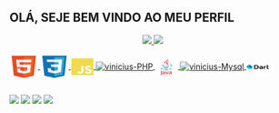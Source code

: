 ## OLÁ, SEJE BEM VINDO AO MEU PERFIL


<div align="center">
  <a href="https://github.com/Luyzao">
  <img height="150em" src="https://github-readme-stats.vercel.app/api?username=luyzao&show_icons=true&theme=midnight-purple&include_all_commits=true&count_private=true"/>
  <img height="150em" src="https://github-readme-stats.vercel.app/api/top-langs?username=luyzao&theme=midnight-purple&hide_border=true&layout=compact&langs_count=7"/>
</div>
  
 <div style="display: incline_block"><br>
  
    
<img align="center" alt="Rafa-HTML" height="40" width="50" src="https://raw.githubusercontent.com/devicons/devicon/master/icons/html5/html5-original.svg">
  <img align="center" alt="Rafa-CSS" height="40" width="50" src="https://raw.githubusercontent.com/devicons/devicon/master/icons/css3/css3-original.svg">
 <img align="center" alt="vinicius-Js" height="30" width="40" src="https://raw.githubusercontent.com/devicons/devicon/master/icons/javascript/javascript-plain.svg">
  <img align="center" alt="vinicius-PHP" height="30" width="40" src="https://cdn.jsdelivr.net/gh/devicons/devicon/icons/php/php-original.svg">   
            <img align="center" alt="vinicius-Java" height="30" width="40" src="https://raw.githubusercontent.com/devicons/devicon/master/icons/java/java-original-wordmark.svg">
  <img align="center" alt="vinicius-Mysql" height="30" width="40"src="https://cdn.jsdelivr.net/gh/devicons/devicon/icons/mysql/mysql-original-wordmark.svg">
  <img align="center" alt="vinicius-Dart" height="30" width="40" src="https://raw.githubusercontent.com/devicons/devicon/master/icons/dart/dart-original-wordmark.svg">
  </div>
  
  
  ##
<div> 
  <a href="https://instagram.com/Luyzaohp" target="_blank"><img src="https://img.shields.io/badge/-Instagram-%23E4405F?style=for-the-badge&logo=instagram&logoColor=white" target="_blank"></a>
 	<a href="https://www.twitch.tv/preajoga" target="_blank"><img src="https://img.shields.io/badge/Twitch-9146FF?style=for-the-badge&logo=twitch&logoColor=white" target="_blank"></a>
  <a href = "mailto:jhhhhhhh58@gmail.com"><img src="https://img.shields.io/badge/-Gmail-%23333?style=for-the-badge&logo=gmail&logoColor=white" target="_blank"></a>
  <a href="https://www.linkedin.com/in/luiz-gustavo-687b6721b/" target="_blank"><img src="https://img.shields.io/badge/-LinkedIn-%230077B5?style=for-the-badge&logo=linkedin&logoColor=white" target="_blank"></a> 
 

 
</div>
